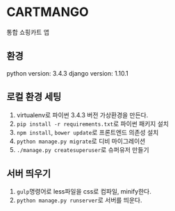 # CARTMANGO
통합 쇼핑카트 앱

## 환경
python version: 3.4.3
django version: 1.10.1

## 로컬 환경 세팅
1. virtualenv로 파이썬 3.4.3 버전 가상환경을 만든다.
2. `pip install -r requirements.txt`로 파이썬 패키지 설치
3. `npm install`, `bower update`로 프론트엔드 의존성 설치
4. `python manage.py migrate`로 디비 마이그레이션
5. `./manage.py createsuperuser`로 슈퍼유저 만들기

## 서버 띄우기
1. `gulp`명령어로 less파일을 css로 컴파일, minify한다.
2. `python manage.py runserver`로 서버를 띄운다.
